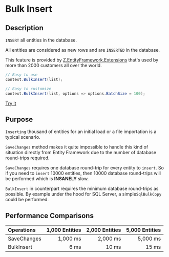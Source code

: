 # Bulk Insert

## Description
`INSERT` all entities in the database.

All entities are considered as new rows and are `INSERTED` in the database.

This feature is provided by [Z.EntityFramework.Extensions](http://entityframework-extensions.net/) that's used by more than 2000 customers all over the world.

```csharp
// Easy to use
context.BulkInsert(list);

// Easy to customize
context.BulkInsert(list, options => options.BatchSize = 100);
```

[Try it](https://dotnetfiddle.net/7PnUvq)

## Purpose
`Inserting` thousand of entities for an initial load or a file importation is a typical scenario.

`SaveChanges` method makes it quite impossible to handle this kind of situation directly from Entity Framework due to the number of database round-trips required.

`SaveChanges` requires one database round-trip for every entity to `insert`. So if you need to `insert` 10000 entities, then 10000 database round-trips will be performed which is **INSANELY** slow.

`BulkInsert` in counterpart requires the minimum database round-trips as possible. By example under the hood for SQL Server, a simple`SqlBulkCopy` could be performed.

## Performance Comparisons

| Operations      | 1,000 Entities | 2,000 Entities | 5,000 Entities |
| :-------------- | -------------: | -------------: | -------------: |
| SaveChanges     | 1,000 ms       | 2,000 ms       | 5,000 ms       |
| BulkInsert      | 6 ms           | 10 ms          | 15 ms          |
